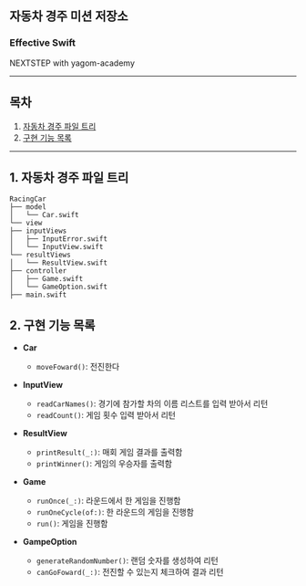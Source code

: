 ## 자동차 경주 미션 저장소
### Effective Swift
NEXTSTEP with yagom-academy


---
## 목차
1. [자동차 경주 파일 트리](#1.-자동차-경주-파일-트리)
2. [구현 기능 목록](#2.-구현-기능-목록)
---

## 1. 자동차 경주 파일 트리
```
RacingCar  
├── model  
│   └── Car.swift  
└── view  
├── inputViews  
│   ├── InputError.swift  
│   └── InputView.swift  
└── resultViews  
│   └── ResultView.swift  
├── controller  
│   ├── Game.swift  
│   └── GameOption.swift  
├── main.swift
```


## 2. 구현 기능 목록
- **Car**
  - `moveFoward()`: 전진한다


- **InputView**
  - `readCarNames()`: 경기에 참가할 차의 이름 리스트를 입력 받아서 리턴
  - `readCount()`: 게임 횟수 입력 받아서 리턴


- **ResultView**
  - `printResult(_:)`: 매회 게임 결과를 출력함
  - `printWinner()`: 게임의 우승자를 출력함


- **Game**
  - `runOnce(_:)`: 라운드에서 한 게임을 진행함
  - `runOneCycle(of:)`: 한 라운드의 게임을 진행함 
  - `run()`: 게임을 진행함


- **GampeOption**
  - `generateRandomNumber()`: 랜덤 숫자를 생성하여 리턴
  - `canGoFoward(_:)`: 전진할 수 있는지 체크하여 결과 리턴